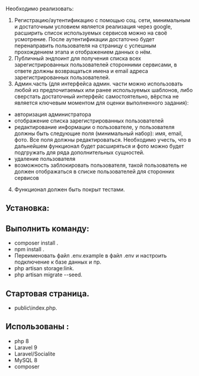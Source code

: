 Необходимо реализовать:
1. Регистрацию/аутентификацию с помощью соц. сети, минимальным и
   достаточным условием является реализация через google, расширить
   список используемых сервисов можно на своё усмотрение. После
   аутентификации достаточно будет перенаправить пользователя на страницу
   с успешным прохождением этапа и отображением данных о нём.
2. Публичный эндпоинт для получения списка всех зарегистрированных
   пользователей сторонними сервисами, в ответе должны возвращаться
   имена и email адреса зарегистрированных пользователей.
3. Админ.часть (для интерфейса админ. части можно использовать любой
   из предпочитаемых или ранее используемых шаблонов, либо сверстать
   достаточный интерфейс самостоятельно, вёрстка не является ключевым
   моментом для оценки выполненного задания):
- авторизация администратора
- отображение списка зарегистрированных пользователей
- редактирование информации о пользователе, у пользователя должны быть
  следующие поля (минимальный набор): имя, email, фото. Все поля должны
  редактироваться. Необходимо учесть, что в дальнейшем функционал будет
  расширяться и фото можно будет подгружать для ряда дополнительных
  сущностей.
- удаление пользователя
- возможность заблокировать пользователя, такой пользователь не должен
  отображаться в списке пользователей для сторонних сервисов
4. Функционал должен быть покрыт тестами.


## Установка:
## Выполнить команду:
- composer install .
- npm install .
- Переименовать файл .env.example в файл .env и настроить подключение к базе данных и пр.
- php artisan storage:link.
- php artisan migrate --seed.

## Стартовая страница.
- public\index.php.

## Использованы :
- php 8
- Laravel 9
- Laravel/Socialite
- MySQL 8
- composer
